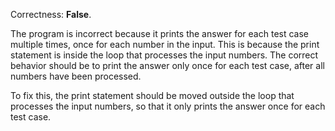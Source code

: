 Correctness: **False**.

The program is incorrect because it prints the answer for each test case multiple times, once for each number in the input. This is because the print statement is inside the loop that processes the input numbers. The correct behavior should be to print the answer only once for each test case, after all numbers have been processed.

To fix this, the print statement should be moved outside the loop that processes the input numbers, so that it only prints the answer once for each test case.